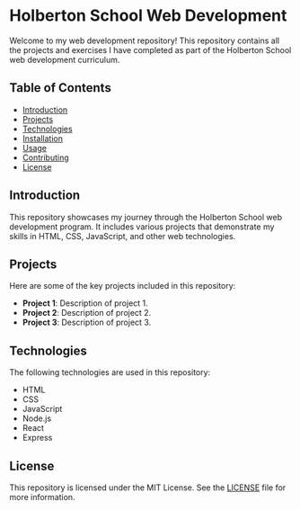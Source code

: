 # Holberton School Web Development

Welcome to my web development repository! This repository contains all the projects and exercises I have completed as part of the Holberton School web development curriculum.

## Table of Contents

- [Introduction](#introduction)
- [Projects](#projects)
- [Technologies](#technologies)
- [Installation](#installation)
- [Usage](#usage)
- [Contributing](#contributing)
- [License](#license)

## Introduction

This repository showcases my journey through the Holberton School web development program. It includes various projects that demonstrate my skills in HTML, CSS, JavaScript, and other web technologies.

## Projects

Here are some of the key projects included in this repository:

- **Project 1**: Description of project 1.
- **Project 2**: Description of project 2.
- **Project 3**: Description of project 3.

## Technologies

The following technologies are used in this repository:

- HTML
- CSS
- JavaScript
- Node.js
- React
- Express

## License

This repository is licensed under the MIT License. See the [LICENSE](LICENSE) file for more information.
